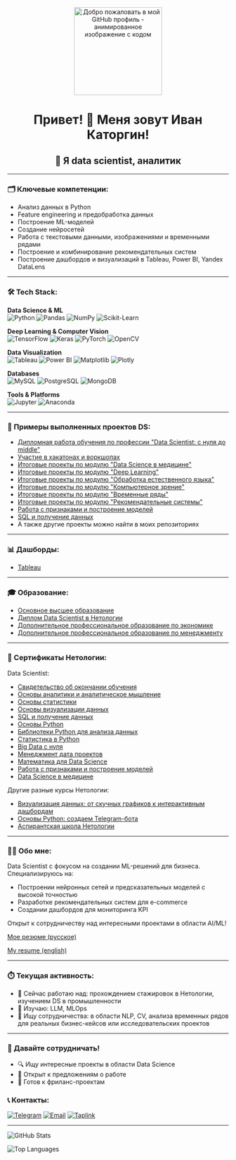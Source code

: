 <div id="header" align="center">
  <img src="https://media4.giphy.com/media/v1.Y2lkPTc5MGI3NjExd3FzdjltZ2V4ZjVmZTEycmpzcThicmQ1bGN5ZDl6N3Z1YnBodTU5dyZlcD12MV9pbnRlcm5hbF9naWZfYnlfaWQmY3Q9cw/S8TzUKzRPjepzJx37U/giphy.gif" width="200" alt="Добро пожаловать в мой GitHub профиль - анимированное изображение с кодом"/>
  
  # Привет! 👋 Меня зовут Иван Каторгин!
  ## 🎯 Я data scientist, аналитик
</div>

---
### 🗂️ Ключевые компетенции:
- Анализ данных в Python
- Feature engineering и предобработка данных
-	Построение ML-моделей	
-	Создание нейросетей
-	Работа с текстовыми данными, изображениями и временными рядами
-	Построение и комбинирование рекомендательных систем
-	Построение дашбордов и визуализаций в Tableau, Power BI, Yandex DataLens

---
### 🛠️ Tech Stack:

<div>

**Data Science & ML**
<br>
<img src="https://img.shields.io/badge/Python-3776AB?style=for-the-badge&logo=python&logoColor=white" alt="Python"/>
<img src="https://img.shields.io/badge/Pandas-150458?style=for-the-badge&logo=pandas&logoColor=white" alt="Pandas"/>
<img src="https://img.shields.io/badge/NumPy-013243?style=for-the-badge&logo=numpy&logoColor=white" alt="NumPy"/>
<img src="https://img.shields.io/badge/SciKit_Learn-F7931E?style=for-the-badge&logo=scikit-learn&logoColor=white" alt="Scikit-Learn"/>
<br>

**Deep Learning & Computer Vision**
<br>
<img src="https://img.shields.io/badge/TensorFlow-FF6F00?style=for-the-badge&logo=tensorflow&logoColor=white" alt="TensorFlow"/>
<img src="https://img.shields.io/badge/Keras-D00000?style=for-the-badge&logo=keras&logoColor=white" alt="Keras"/>
<img src="https://img.shields.io/badge/PyTorch-EE4C2C?style=for-the-badge&logo=pytorch&logoColor=white" alt="PyTorch"/>
<img src="https://img.shields.io/badge/OpenCV-5C3EE8?style=for-the-badge&logo=opencv&logoColor=white" alt="OpenCV"/>
<br>

**Data Visualization**
<br>
<img src="https://img.shields.io/badge/Tableau-E97627?style=for-the-badge&logo=tableau&logoColor=white" alt="Tableau"/>
<img src="https://img.shields.io/badge/Power_BI-F2C811?style=for-the-badge&logo=powerbi&logoColor=black" alt="Power BI"/>
<img src="https://img.shields.io/badge/Matplotlib-11557c?style=for-the-badge&logo=matplotlib&logoColor=white" alt="Matplotlib"/>
<img src="https://img.shields.io/badge/Plotly-3F4F75?style=for-the-badge&logo=plotly&logoColor=white" alt="Plotly"/>
<br>

**Databases**
<br>
<img src="https://img.shields.io/badge/MySQL-4479A1?style=for-the-badge&logo=mysql&logoColor=white" alt="MySQL"/>
<img src="https://img.shields.io/badge/PostgreSQL-336791?style=for-the-badge&logo=postgresql&logoColor=white" alt="PostgreSQL"/>
<img src="https://img.shields.io/badge/MongoDB-47A248?style=for-the-badge&logo=mongodb&logoColor=white" alt="MongoDB"/>
<br>

**Tools & Platforms**
<br>
<img src="https://img.shields.io/badge/Jupyter-F37626?style=for-the-badge&logo=jupyter&logoColor=white" alt="Jupyter"/>
<img src="https://img.shields.io/badge/Anaconda-44A833?style=for-the-badge&logo=anaconda&logoColor=white" alt="Anaconda"/>
<br>

</div>

---
### 🚀 Примеры выполненных проектов DS:
- [Дипломная работа обучения по профессии "Data Scientist: с нуля до middle"](https://github.com/IvanKatorgin/Diplom)
- [Участие в хакатонах и воркшопах](https://github.com/IvanKatorgin/Workshops-and-hackathons)
- [Итоговые проекты по модулю "Data Science в медицине"](https://github.com/IvanKatorgin/DS-in-medicine)
- [Итоговые проекты по модулю "Deep Learning"](https://github.com/IvanKatorgin/Deep-Learning)
- [Итоговые проекты по модулю "Обработка естественного языка"](https://github.com/IvanKatorgin/NLP)
- [Итоговые проекты по модулю "Компьютерное зрение"](https://github.com/IvanKatorgin/Computer-vision)
- [Итоговые проекты по модулю "Временные ряды"](https://github.com/IvanKatorgin/Time-series)
- [Итоговые проекты по модулю "Рекомендательные системы"](https://github.com/IvanKatorgin/Recommender-systems)
- [Работа с признаками и построение моделей](https://github.com/IvanKatorgin/Feature-Engineering)
- [SQL и получение данных](https://github.com/IvanKatorgin/SQL)
- А также другие проекты можно найти в моих репозиториях

---
### 📊 Дашборды:
- [Tableau](https://public.tableau.com/app/profile/ivan.katorgin/vizzes)

---
### 🎓 Образование:
- [Основное высшее образование](https://github.com/IvanKatorgin/IvanKatorgin/blob/main/Диплом%20РГУ%20нефти%20и%20газа.pdf)
- [Диплом Data Scientist в Нетологии](https://github.com/IvanKatorgin/IvanKatorgin/blob/main/Диплом%20Нетология%20Data%20Scientist.pdf)
- [Дополнительное профессиональное образование по экономике](https://github.com/IvanKatorgin/IvanKatorgin/blob/main/Диплом%20ИПРКПТЭК.pdf)
- [Дополнительное профессиональное образование по менеджменту](https://github.com/IvanKatorgin/IvanKatorgin/blob/main/Диплом%20ЛИНК-а.pdf)

---
### 📜 Сертификаты Нетологии:
Data Scientist:
- [Свидетельство об окончании обучения](https://github.com/IvanKatorgin/IvanKatorgin/blob/main/13.%20%D0%A1%D0%B2%D0%B8%D0%B4%D0%B5%D1%82%D0%B5%D0%BB%D1%8C%D1%81%D1%82%D0%B2%D0%BE%20%D0%BE%D0%B1%20%D0%BE%D0%BA%D0%BE%D0%BD%D1%87%D0%B0%D0%BD%D0%B8%D0%B8%20%D0%BE%D0%B1%D1%83%D1%87%D0%B5%D0%BD%D0%B8%D1%8F.pdf)
- [Основы аналитики и аналитическое мышление](https://github.com/IvanKatorgin/IvanKatorgin/blob/main/1.%20Основы%20аналитики%20и%20аналитическое%20мышление.pdf)
- [Основы статистики](https://github.com/IvanKatorgin/IvanKatorgin/blob/main/2.%20Основы%20статистики.pdf)
- [Основы визуализации данных](https://github.com/IvanKatorgin/IvanKatorgin/blob/main/3.%20DataVizArt%20-%20Основы%20визуализации%20данных.pdf)
- [SQL и получение данных](https://github.com/IvanKatorgin/IvanKatorgin/blob/main/4.%20SQL%20и%20получение%20данных.pdf)
- [Основы Python](https://github.com/IvanKatorgin/IvanKatorgin/blob/main/5.%20Основы%20Python.pdf)
- [Библиотеки Python для анализа данных](https://github.com/IvanKatorgin/IvanKatorgin/blob/main/6.%20Библиотеки%20Python%20для%20анализа%20данных.pdf)
- [Статистика в Python](https://github.com/IvanKatorgin/IvanKatorgin/blob/main/7.%20Статистика%20в%20Python.pdf)
- [Big Data с нуля](https://github.com/IvanKatorgin/IvanKatorgin/blob/main/8.%20Big%20Data%20с%20нуля.pdf)
- [Менеджмент дата проектов](https://github.com/IvanKatorgin/IvanKatorgin/blob/main/9.%20Менеджмент%20дата-проектов.pdf)
- [Математика для Data Science](https://github.com/IvanKatorgin/IvanKatorgin/blob/main/10.%20Математика%20для%20DS.pdf)
- [Работа с признаками и построение моделей](https://github.com/IvanKatorgin/IvanKatorgin/blob/main/11.%20Работа%20с%20признаками%20и%20построение%20моделей.pdf)
- [Data Science в медицине](https://github.com/IvanKatorgin/IvanKatorgin/blob/main/12.%20Data%20Science%20%D0%B2%20%D0%BC%D0%B5%D0%B4%D0%B8%D1%86%D0%B8%D0%BD%D0%B5.pdf)

Другие разные курсы Нетологии:
- [Визуализация данных: от скучных графиков к интерактивным дашбордам](https://github.com/IvanKatorgin/IvanKatorgin/blob/main/Визуализация%20данных%20-%20от%20скучных%20графиков%20к%20интерактивным%20дашбордам.pdf)
- [Основы Python: создаем Telegram-бота](https://github.com/IvanKatorgin/IvanKatorgin/blob/main/Основы%20Python%20-%20создаем%20телеграм-бота.pdf)
- [Аспирантская школа Нетологии](https://github.com/IvanKatorgin/IvanKatorgin/blob/main/Аспирантская%20школа.pdf)

---
### 👨‍💻 Обо мне:
Data Scientist с фокусом на создании ML-решений для бизнеса. Специализируюсь на:
- Построении нейронных сетей и предсказательных моделей с высокой точностью
- Разработке рекомендательных систем для e-commerce
- Создании дашбордов для мониторинга KPI

Открыт к сотрудничеству над интересными проектами в области AI/ML!

[Мое резюме (русское)](https://github.com/IvanKatorgin/IvanKatorgin/blob/main/Резюме%20Иван%20Каторгин_Data%20scientist_основное.pdf)

[My resume (english)](https://github.com/IvanKatorgin/IvanKatorgin/blob/main/Resume%20Ivan%20Katorgin_Data%20scientist_main.pdf)

---
### ⏱️ Текущая активность:
- 🔭 Сейчас работаю над: прохождением стажировок в Нетологии, изучением DS в промышленности
- 🌱 Изучаю: LLM, MLOps
- 👯 Ищу сотрудничества: в области NLP, CV, анализа временных рядов для реальных бизнес-кейсов или исследовательских проектов

---
### 💬 Давайте сотрудничать!
- 🔍 Ищу интересные проекты в области Data Science
- 💼 Открыт к предложениям о работе
- 🎯 Готов к фриланс-проектам

### 📞 Контакты:
[![Telegram](https://img.shields.io/badge/Telegram-2CA5E0?style=for-the-badge&logo=telegram&logoColor=white)](https://t.me/IvanKatorgin)
[![Email](https://img.shields.io/badge/Email-D14836?style=for-the-badge&logo=gmail&logoColor=white)](mailto:ivan.katorgin@gmail.com)
[![Taplink](https://img.shields.io/badge/Taplink-black?style=for-the-badge&logo=Taplink&logoColor=white)](https://taplink.cc/ivankatorgin)

---
![GitHub Stats](https://github-readme-stats.vercel.app/api?username=IvanKatorgin&show_icons=true&theme=radical)

![Top Languages](https://github-readme-stats.vercel.app/api/top-langs/?username=IvanKatorgin&layout=compact&theme=radical)
